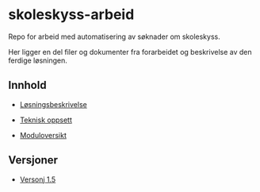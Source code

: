 # skoleskyss-arbeid
Repo for arbeid med automatisering av søknader om skoleskyss.

Her ligger en del filer og dokumenter fra forarbeidet og beskrivelse av den ferdige løsningen.

## Innhold

- [Løsningsbeskrivelse](beskrivelse/losning.md)

- [Teknisk oppsett](beskrivelse/oppsett.md)

- [Moduloversikt](beskrivelse/moduler.md)

## Versjoner
- [Versonj 1.5](versjoner/1.5.md)